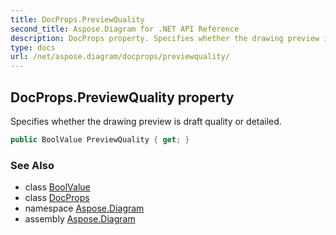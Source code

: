 ```yaml
---
title: DocProps.PreviewQuality
second_title: Aspose.Diagram for .NET API Reference
description: DocProps property. Specifies whether the drawing preview is draft quality or detailed
type: docs
url: /net/aspose.diagram/docprops/previewquality/
---
```

## DocProps.PreviewQuality property

Specifies whether the drawing preview is draft quality or detailed.

```csharp
public BoolValue PreviewQuality { get; }
```

### See Also

* class [BoolValue](../../boolvalue/)
* class [DocProps](../)
* namespace [Aspose.Diagram](../../docprops/)
* assembly [Aspose.Diagram](../../../)


